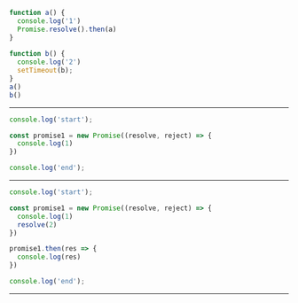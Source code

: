 ```javascript
function a() { 
  console.log('1') 
  Promise.resolve().then(a) 
} 
 
function b() { 
  console.log('2') 
  setTimeout(b); 
} 
a() 
b()
```
  
---  

```javascript
console.log('start');

const promise1 = new Promise((resolve, reject) => {
  console.log(1)
})

console.log('end');
```
  
---  

```javascript
console.log('start');

const promise1 = new Promise((resolve, reject) => {
  console.log(1)
  resolve(2)
})

promise1.then(res => {
  console.log(res)
})

console.log('end');
```
 
---  

```javascript

  
